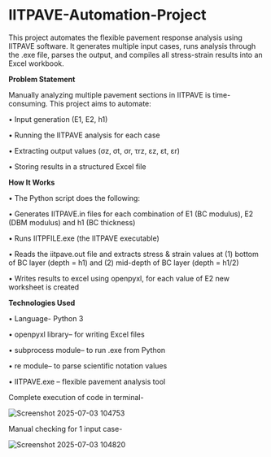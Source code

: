# IITPAVE-Automation-Project
This project automates the flexible pavement response analysis using IITPAVE software. It generates multiple input cases, runs analysis through the .exe file, parses the output, and compiles all stress-strain results into an Excel workbook.

**Problem Statement**

Manually analyzing multiple pavement sections in IITPAVE is time-consuming. This project aims to automate:

• Input generation (E1, E2, h1)

• Running the IITPAVE analysis for each case

• Extracting output values (σz, σt, σr, τrz, εz, εt, εr)

• Storing results in a structured Excel file

**How It Works**

• The Python script does the following:

• Generates IITPAVE.in files for each combination of E1 (BC modulus), E2 (DBM modulus) and h1 (BC thickness)

• Runs IITPFILE.exe (the IITPAVE executable)

• Reads the iitpave.out file and extracts stress & strain values at (1) bottom of BC layer (depth = h1) and (2) mid-depth of BC layer (depth = h1/2)

• Writes results to excel using openpyxl, for each value of E2 new worksheet is created

**Technologies Used**

• Language- Python 3

• openpyxl library– for writing Excel files

• subprocess module– to run .exe from Python

• re module– to parse scientific notation values

• IITPAVE.exe – flexible pavement analysis tool

Complete execution of code in terminal-

![Screenshot 2025-07-03 104753](https://github.com/user-attachments/assets/1543efd8-c261-43eb-9ae6-b79f11497490)

Manual checking for 1 input case- 

![Screenshot 2025-07-03 104820](https://github.com/user-attachments/assets/8ed8b532-bc2e-4547-816e-56517a546099)


